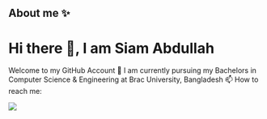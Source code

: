 ## About me ✨

# Hi there 👋, I am Siam Abdullah
Welcome to my GitHub Account
🔭 I am currently pursuing my Bachelors in Computer Science & Engineering at Brac University, Bangladesh
📫 How to reach me:


<!--
**iams1am/iams1am** is a ✨ _special_ ✨ repository because its `README.md` (this file) appears on your GitHub profile.
Here are some ideas to get you started:
- 🌱 I’m currently learning ...
- 👯 I’m looking to collaborate on ...
- 🤔 I’m looking for help with ...
- 💬 Ask me about ...
- 😄 Pronouns: ...
- ⚡ Fun fact: ...
-->
![](https://leetcard.jacoblin.cool/iamsiam?ext=heatmap)
